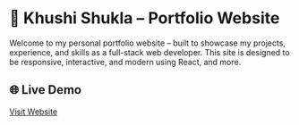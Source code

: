 # 🚀 Khushi Shukla – Portfolio Website

Welcome to my personal portfolio website – built to showcase my projects, experience, and skills as a full-stack web developer. This site is designed to be responsive, interactive, and modern using React, and more.

## 🌐 Live Demo

[Visit Website](https://my-portfolio-website-flax-one.vercel.app)
